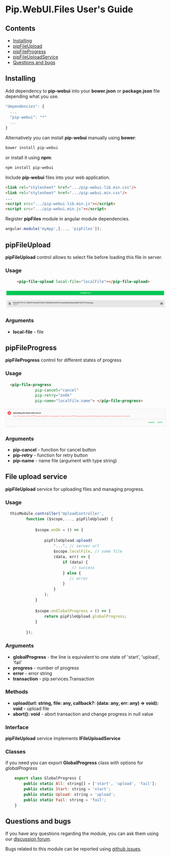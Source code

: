 # Pip.WebUI.Files User's Guide

## <a name="contents"></a> Contents
- [Installing](#install)
- [pipFileUpload](#file_upload)
- [pipFileProgress](#file_progress)
- [pipFileUploadService](#file_upload_service)
- [Questions and bugs](#issues)


## <a name="install"></a> Installing

Add dependency to **pip-webui** into your **bower.json** or **package.json** file depending what you use.
```javascript
"dependencies": {
  ...
  "pip-webui": "*"
  ...
}
```

Alternatively you can install **pip-webui** manually using **bower**:
```bash
bower install pip-webui
```

or install it using **npm**:
```bash
npm install pip-webui
```

Include **pip-webui** files into your web application.
```html
<link rel="stylesheet" href=".../pip-webui-lib.min.css"/>
<link rel="stylesheet" href=".../pip-webui.min.css"/>
...
<script src=".../pip-webui-lib.min.js"></script>
<script src=".../pip-webui.min.js"></script>
```

Register **pipFiles** module in angular module dependencies.
```javascript
angular.module('myApp',[..., 'pipFiles']);
```

## <a name="file_upload"></a> pipFileUpload

**pipFileUpload** control allows to select file before loading this file in server.

### Usage
```html
     <pip-file-upload local-file="localFile"></pip-file-upload>
```

<img src="images/img-files-upload-start.png"/>
<img src="images/img-files-upload-choose.png"/>

### Arguments
* **local-file** - file

## <a name="file_progress"></a> pipFileProgress

**pipFileProgress** control for different states of progress

### Usage
```html
  <pip-file-progress  
             pip-cancel="cancel" 
             pip-retry="onOk" 
             pip-name="localFile.name"> </pip-file-progress>
```


<img src="images/img-files-progress.png"/>

### Arguments
* **pip-cancel** - function for cancel button
* **pip-retry** - function for retry button 
* **pip-name** - name file (argument with type string)

## <a name="file_upload_service"></a> File upload service

**pipFileUpload** service for uploading files and managing progress.

### Usage
```javascript
  thisModule.controller('UploadController',
         function ($scope,..., pipFileUpload) {
 
             $scope.onOk = () => {
 
                 pipFileUpload.upload(
                     "...", // server url 
                     $scope.localFile, // some file
                     (data, err) => {
                         if (data) {
                             // success 
                         } else {
                            // error
                         }
                     }
                 );
             }
 
             $scope.onGlobalProgress = () => {
                 return pipFileUpload.globalProgress;
             }
             
         });
```

### Arguments
* **globalProgress** - the line is equivalent to one state of 'start', 'upload', 'fail'
* **progress** - number of progress 
* **error** - error string
* **transaction** - pip.services.Transaction

### Methods
* **upload(url: string, file: any, callback?: (data: any, err: any) => void): void** - upload file
* **abort(): void** - abort transaction and change progress in null value


### Interface 

**pipFileUpload** service implements **IFileUploadService**

### Classes 

if you need you can export **GlobalProgress** class with options for *globalProgress*

```javascript
    export class GlobalProgress {
        public static All: string[] = ['start', 'upload', 'fail'];
        public static Start: string = 'start';
        public static Upload: string = 'upload';
        public static Fail: string = 'fail';
    }
```


## <a name="issues"></a> Questions and bugs

If you have any questions regarding the module, you can ask them using our 
[discussion forum](https://groups.google.com/forum/#!forum/pip-webui).

Bugs related to this module can be reported using [github issues](https://github.com/pip-webui/pip-webui-dialogs/issues).
